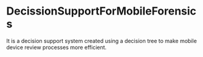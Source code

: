 # DecissionSupportForMobileForensics

It is a decision support system created using a decision tree to make mobile device review processes more efficient.
